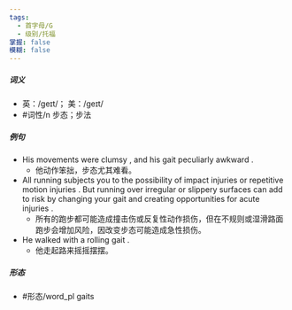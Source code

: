 ```yaml
---
tags:
  - 首字母/G
  - 级别/托福
掌握: false
模糊: false
---
```

##### 词义
- 英：/ɡeɪt/； 美：/ɡeɪt/
- #词性/n  步态；步法
##### 例句
- His movements were clumsy , and his gait peculiarly awkward .
	- 他动作笨拙，步态尤其难看。
- All running subjects you to the possibility of impact injuries or repetitive motion injuries . But running over irregular or slippery surfaces can add to risk by changing your gait and creating opportunities for acute injuries .
	- 所有的跑步都可能造成撞击伤或反复性动作损伤，但在不规则或湿滑路面跑步会增加风险，因改变步态可能造成急性损伤。
- He walked with a rolling gait .
	- 他走起路来摇摇摆摆。
##### 形态
- #形态/word_pl gaits
